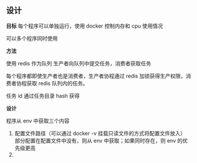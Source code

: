 ## 设计

**目标**
每个程序可以单独运行，使用 docker 控制内存和 cpu 使用情况

可以多个程序同时使用

**方法**

使用 redis 作为队列
生产者向队列中提交任务，消费者获取任务

每个程序都即使生产者也是消费者，生产者协程通过 redis 加锁获得生产权限，消费者协程获取 redis 队列内的任务。

任务 id 通过任务目录 hash 获得

**设计**

程序从 env 中获取三个内容

1. 配置文件路径（可以通过 docker -v 挂载只读文件的方式将配置文件放入）
   部分配置在配置文件中没有，则从 env 中获取；如果同时存在，则 env 的优先级更高
2.
